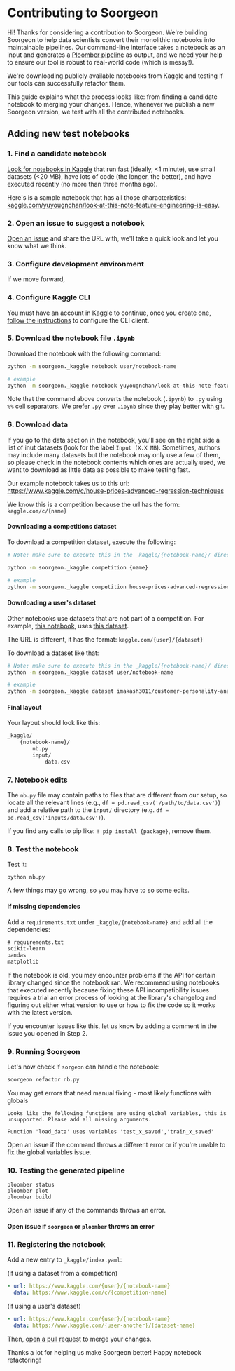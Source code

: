 # Contributing to Soorgeon

Hi! Thanks for considering a contribution to Soorgeon. We're building Soorgeon to help data scientists convert their monolithic notebooks into maintainable pipelines. Our command-line interface takes a notebook as an input and generates a [Ploomber pipeline](https://github.com/ploomber/ploomber) as output, and we need your help to ensure our tool is robust to real-world code (which is messy!).

We're downloading publicly available notebooks from Kaggle and testing if our tools can successfully refactor them.

This guide explains what the process looks like: from finding a candidate notebook to merging your changes. Hence, whenever we publish a new Soorgeon version, we test with all the contributed notebooks.

## Adding new test notebooks

### 1. Find a candidate notebook

[Look for notebooks in Kaggle](https://www.kaggle.com/code) that run fast (ideally, <1 minute), use small datasets (<20 MB), have lots of code (the longer, the better), and have executed recently (no more than three months ago).

Here's is a sample notebook that has all those characteristics: [kaggle.com/yuyougnchan/look-at-this-note-feature-engineering-is-easy](https://www.kaggle.com/yuyougnchan/look-at-this-note-feature-engineering-is-easy/notebook).

### 2. Open an issue to suggest a notebook

[Open an issue](https://github.com/ploomber/soorgeon/issues/new?title=Notebook%20suggestion) and share the URL with, we'll take a quick look and let you know what we think.

### 3. Configure development environment

If we move forward, 

### 4. Configure Kaggle CLI

You must have an account in Kaggle to continue, once you create one, [follow the instructions](https://github.com/Kaggle/kaggle-api#api-credentials) to configure the CLI client.

### 5. Download the notebook file `.ipynb`

Download the notebook with the following command:

```sh
python -m soorgeon._kaggle notebook user/notebook-name

# example
python -m soorgeon._kaggle notebook yuyougnchan/look-at-this-note-feature-engineering-is-easy
```

Note that the command above converts the notebook (`.ipynb`) to `.py` using `%%` cell separators. We prefer `.py` over `.ipynb` since they play better with git.

### 6. Download data

If you go to the data section in the notebook, you'll see on the right side a list of inut datasets (look for the label `Input (X.X MB`). Sometimes, authors may include many datasets but the notebook may only use a few of them, so please check in the notebook contents which ones are actually used, we want to download as little data as possible to make testing fast.

Our example notebook takes us to this url: https://www.kaggle.com/c/house-prices-advanced-regression-techniques

We know this is a competition because the url has the form: `kaggle.com/c/{name}`

#### Downloading a competitions dataset

To download a competition dataset, execute the following:

```sh
# Note: make sure to execute this in the _kaggle/{notebook-name}/ directory

python -m soorgeon._kaggle competition {name}

# example
python -m soorgeon._kaggle competition house-prices-advanced-regression-techniques
```

#### Downloading a user's dataset

Other notebooks use datasets that are not part of a competition. For example, [this notebook](https://www.kaggle.com/karnikakapoor/customer-segmentation-clustering), uses [this dataset](https://www.kaggle.com/imakash3011/customer-personality-analysis).

The URL is different, it has the format: `kaggle.com/{user}/{dataset}`

To download a dataset like that:

```sh
# Note: make sure to execute this in the _kaggle/{notebook-name}/ directory
python -m soorgeon._kaggle dataset user/notebook-name

# example
python -m soorgeon._kaggle dataset imakash3011/customer-personality-analysis
```

#### Final layout

Your layout should look like this:

```txt
_kaggle/
    {notebook-name}/
        nb.py
        input/
            data.csv
```

### 7. Notebook edits

The `nb.py` file may contain paths to files that are different from our setup,
so locate all the relevant lines (e.g., `df = pd.read_csv('/path/to/data.csv')`) and add
a relative path to the `input/` directory (e.g. `df = pd.read_csv('inputs/data.csv')`).

If you find any calls to pip like: `! pip install {package}`, remove them.

### 8. Test the notebook

Test it:

<!-- note: maybe better to run with papermill? - maybe add quick cli for testing -->
```
python nb.py
```

A few things may go wrong, so you may have to so some edits.

#### If missing dependencies

Add a `requirements.txt` under `_kaggle/{notebook-name}` and add all the
dependencies:

```txt
# requirements.txt
scikit-learn
pandas
matplotlib
```

If the notebook is old, you may encounter problems if the API for certain library changed since the notebook ran. We recommend using notebooks that executed recently because fixing these API incompatibility issues requires a trial an error process of looking at the library's changelog and figuring out either what version to use or how to fix the code so it works with the latest version.

If you encounter issues like this, let us know by adding a comment in the issue you opened in Step 2.

### 9. Running Soorgeon

Let's now check if ``sorgeon`` can handle the notebook:

```sh
soorgeon refactor nb.py
```

You may get errors that need manual fixing -  most likely functions with globals

```
Looks like the following functions are using global variables, this is unsupported. Please add all missing arguments.

Function 'load_data' uses variables 'test_x_saved','train_x_saved'
```

Open an issue if the command throws a different error or if you're unable to fix the global variables issue.

### 10. Testing the generated pipeline

```
ploomber status
ploomber plot
ploomber build
```

Open an issue if any of the commands throws an error.

#### Open issue if `soorgeon` or `ploomber` throws an error

### 11. Registering the notebook

Add a new entry to `_kaggle/index.yaml`:

(if using a dataset from a competition)

```yaml
- url: https://www.kaggle.com/{user}/{notebook-name}
  data: https://www.kaggle.com/c/{competition-name}
```

(if using a user's dataset)

```yaml
- url: https://www.kaggle.com/{user}/{notebook-name}
  data: https://www.kaggle.com/{user-another}/{dataset-name}
```

Then, [open a pull request](https://docs.github.com/en/pull-requests/collaborating-with-pull-requests/proposing-changes-to-your-work-with-pull-requests/about-pull-requests) to merge your changes.


Thanks a lot for helping us make Soorgeon better! Happy notebook refactoring!